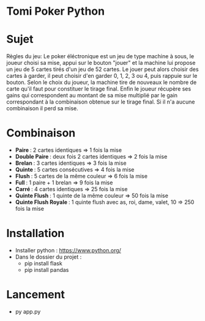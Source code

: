 # Tomi Poker Python

# Sujet
Règles du jeu: Le poker éléctronique est un jeu de type machine à sous, le joueur choisi sa mise, appui sur le bouton "jouer" et la machine lui propose un jeu de 5 cartes tirés d'un jeu de 52 cartes. Le jouer peut alors choisir des cartes à garder, il peut choisir d'en garder 0, 1, 2, 3 ou 4, puis rappuie sur le bouton. Selon le choix du joueur, la machine tire de nouveaux le nombre de carte qu'il faut pour constituer le tirage final. Enfin le joueur récupère ses gains qui correspondent au montant de sa mise multiplié par le gain correspondant à la combinaison obtenue sur le tirage final. Si il n'a aucune combinaison il perd sa mise.

# Combinaison
- <strong> Paire </strong>: 2 cartes identiques => 1 fois la mise <br>
- <strong> Double Paire </strong>: deux fois 2 cartes identiques => 2 fois la mise <br>
- <strong> Brelan </strong>: 3 cartes identiques => 3 fois la mise <br>
- <strong> Quinte </strong>: 5 cartes consécutives => 4 fois la mise <br>
- <strong> Flush </strong>: 5 cartes de la même couleur => 6 fois la mise <br>
- <strong> Full </strong>: 1 paire + 1 brelan => 9 fois la mise <br>
- <strong> Carré </strong>: 4 cartes identiques => 25 fois la mise <br>
- <strong> Quinte Flush </strong>: 1 quinte de la même couleur => 50 fois la mise <br>
- <strong> Quinte Flush Royale </strong>: 1 quinte flush avec as, roi, dame, valet, 10 => 250 fois la mise <br>

# Installation 
- Installer python : https://www.python.org/
- Dans le dossier du projet : 
    - pip install flask
    - pip install pandas
    
# Lancement
- py app.py
